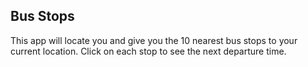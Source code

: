 ## Bus Stops

This app will locate you and give you the 10 nearest bus stops to your current location.
Click on each stop to see the next departure time. 